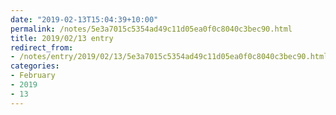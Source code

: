 ```yaml
---
date: "2019-02-13T15:04:39+10:00"
permalink: /notes/5e3a7015c5354ad49c11d05ea0f0c8040c3bec90.html
title: 2019/02/13 entry
redirect_from:
- /notes/entry/2019/02/13/5e3a7015c5354ad49c11d05ea0f0c8040c3bec90.html
categories:
- February
- 2019
- 13
---
```

